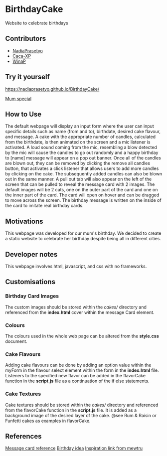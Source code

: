 # BirthdayCake
Website to celebrate birthdays

## Contributors
- [NadiaPrasetyo](https://github.com/NadiaPrasetyo)
- [Caca-XP](https://github.com/Caca-XP)
- [WinaP](https://github.com/winap)

## Try it yourself

https://nadiaprasetyo.github.io/BirthdayCake/

[Mum special](https://nadiaprasetyo.github.io/BirthdayCake/birthday.html)

## How to Use
The default webpage will display an input form where the user can input specific details such as name (from and to), birthdate, desired cake flavour, and message.
A cake with the appropriate number of candles, calculated from the birthdate, is then animated on the screen and a mic listener is activated. A loud sound coming from the mic, resembling a blow detected by the mic will cause the candles to go out randomly and a happy birthday to [name] message will appear on a pop out banner. 
Once all of the candles are blown out, they can be removed by clicking the remove all candles button, that activates a click listener that allows users to add more candles by clicking on the cake. The subsequently added candles can also be blown out in the same manner.
A pull out tab will also appear on the left of the screen that can be pulled to reveal the message card with 2 images. The default images will be 2 cats, one on the outer part of the card and one on the inner part of the card. The card will open on hover and can be dragged to move across the screen. The birthday message is written on the inside of the card to imitate real birthday cards.

## Motivations
This webpage was developed for our mum's birthday. We decided to create a static website to celebrate her birthday despite being all in different cities.

## Developer notes
This webpage involves html, javascript, and css with no frameworks. 

## Customisations
  ### Birthday Card Images
  The custom images should be stored within the *cakes/* directory and referenced from the **index.html** cover within the message Card element.
  ### Colours
  The colours used in the whole web page can be altered from the **style.css** document.
  ### Cake Flavours
  Adding cake flavours can be done by adding an option value within the myForm in the flavour select element within the form in the **index.html** file. Listeners to the specified new flavor can be added in the flavorCake function in the **script.js** file as a continuation of the if else statements.
  ### Cake Textures
  Cake textures should be stored within the *cakes/* directory and referenced from the flavorCake function in the **script.js** file. It is added as a background image of the desired layer of the cake. @see Rum & Raisin or Funfetti cakes as examples in flavorCake.
## References
[Message card reference](https://www.youtube.com/watch?v=9CAqojHY42o)
[Birthday idea](https://www.instagram.com/mewtru/reel/C1VnbuTRnO7/?img_index=mewtru)
[Inspiration link from mewtru](https://birthday.mewtru.com/)
